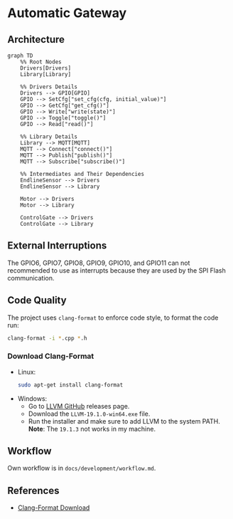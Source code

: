# Automatic Gateway

## Architecture
```mermaid
graph TD
    %% Root Nodes
    Drivers[Drivers]
    Library[Library]

    %% Drivers Details
    Drivers --> GPIO[GPIO]
    GPIO --> SetCfg["set_cfg(cfg, initial_value)"]
    GPIO --> GetCfg["get_cfg()"]
    GPIO --> Write["write(state)"]
    GPIO --> Toggle["toggle()"]
    GPIO --> Read["read()"]

    %% Library Details
    Library --> MQTT[MQTT]
    MQTT --> Connect["connect()"]
    MQTT --> Publish["publish()"]
    MQTT --> Subscribe["subscribe()"]

    %% Intermediates and Their Dependencies
    EndlineSensor --> Drivers
    EndlineSensor --> Library

    Motor --> Drivers
    Motor --> Library

    ControlGate --> Drivers
    ControlGate --> Library

```

## External Interruptions
The GPIO6, GPIO7, GPIO8, GPIO9, GPIO10, and GPIO11 can not recommended to use as interrupts because they are used by the SPI Flash communication.

## Code Quality
The project uses `clang-format` to enforce code style, to format the code run:
```bash
clang-format -i *.cpp *.h
```

### Download Clang-Format
- Linux:
    ```bash
    sudo apt-get install clang-format
    ```
- Windows:
  - Go to [LLVM GitHub](https://github.com/llvm/llvm-project/releases) releases page.
  - Download the `LLVM-19.1.0-win64.exe` file.
  - Run the installer and make sure to add LLVM to the system PATH.
**Note**: The `19.1.3` not works in my machine.

## Workflow
Own workflow is in `docs/development/workflow.md`.

## References
- [Clang-Format Download](https://medium.com/@swargarajd/installing-clang-formatter-in-visual-studio-code-for-windows-9a4fc882785c)